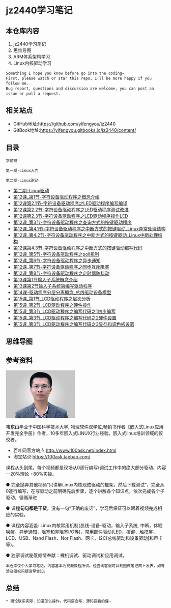 # jz2440学习笔记

## 本仓库内容

1. jz2440学习笔记
2. 思维导图
3. ARM体系架构学习
4. Linux内核驱动学习

```
Something I hope you know before go into the coding~
First, please watch or star this repo, I'll be more happy if you follow me.
Bug report, questions and discussion are welcome, you can post an issue or pull a request.
```

## 相关站点

* GitHub地址:<https://github.com/yifengyou/jz2440>
* GitBook地址:<https://yifengyou.gitbooks.io/jz2440/content/>


## 目录

```
学前班
```

```
第一期-Linux入门
```



```
第二期-Linux驱动
```
* [第二期-Linux驱动](docs/第二期-Linux驱动/第二期-Linux驱动.md)
* [第12课_第1节-字符设备驱动程序之概念介绍](docs/第二期-Linux驱动/第12课_第1节-字符设备驱动程序之概念介绍.md)
* [第12课第2.1节-字符设备驱动程序之LED驱动程序编写编译](docs/第二期-Linux驱动/第12课_第2.1节-字符设备驱动程序之LED驱动程序_编写编译.md)
* [第12课第2.2节-字符设备驱动程序之LED驱动程序测试改进](docs/第二期-Linux驱动/第12课_第2.2节-字符设备驱动程序之LED驱动程序_测试改进.md)
* [第12课第2.3节-字符设备驱动程序之LED驱动程序操作LED](docs/第二期-Linux驱动/第12课_第2.3节-字符设备驱动程序之LED驱动程序_操作LED.md)
* [第12课_第3节-字符设备驱动程序之查询方式的按键驱动程序](docs/第二期-Linux驱动/第12课_第3节-字符设备驱动程序之查询方式的按键驱动程序.md)
* [第12课_第4.1节-字符设备驱动程序之中断方式的按键驱动_Linux异常处理结构](docs/第二期-Linux驱动/第12课_第4.1节-字符设备驱动程序之中断方式的按键驱动_Linux异常处理结构.md)
* [第12课_第4.2节-字符设备驱动程序之中断方式的按键驱动_Linux中断处理结构](docs/第二期-Linux驱动/第12课_第4.2节-字符设备驱动程序之中断方式的按键驱动_Linux中断处理结构.md)
* [第12课第4.3节-字符设备驱动程序之中断方式的按键驱动编写代码](docs/第二期-Linux驱动/第12课_第4.3节-字符设备驱动程序之中断方式的按键驱动_编写代码.md)
* [第12课_第5节-字符设备驱动程序之poll机制](docs/第二期-Linux驱动/第12课_第5节-字符设备驱动程序之poll机制.md)
* [第12课_第6节-字符设备驱动程序之异步通知](docs/第二期-Linux驱动/第12课_第6节-字符设备驱动程序之异步通知.md)
* [第12课_第7节-字符设备驱动程序之同步互斥阻塞](docs/第二期-Linux驱动/第12课_第7节-字符设备驱动程序之同步互斥阻塞.md)
* [第12课_第8节-字符设备驱动程序之定时器防抖动](docs/第二期-Linux驱动/第12课_第8节-字符设备驱动程序之定时器防抖动.md)
* [第13课第1节输入子系统概念介绍](docs/第二期-Linux驱动/第13课_第1节_输入子系统概念介绍.md)
* [第13课第2节输入子系统第编写驱动程序](docs/第二期-Linux驱动/第13课_第2节_输入子系统第编写驱动程序.md)
* [第14课-驱动程序分层分离概念_总线驱动设备模型](docs/第二期-Linux驱动/第14课-驱动程序分层分离概念_总线驱动设备模型.md)
* [第15课_第1节_LCD驱动程序之层次分析](docs/第二期-Linux驱动/第15课_第1节_LCD驱动程序之层次分析.md)
* [第15课_第2节_LCD驱动程序之硬件操作](docs/第二期-Linux驱动/第15课_第2节_LCD驱动程序之硬件操作.md)
* [第15课_第3节_LCD驱动程序之编写代码之1初步编写](docs/第二期-Linux驱动/第15课_第3节_LCD驱动程序之编写代码之1初步编写.md)
* [第15课_第3节_LCD驱动程序之编写代码之2硬件设置](docs/第二期-Linux驱动/第15课_第3节_LCD驱动程序之编写代码之2硬件设置.md)
* [第15课_第3节_LCD驱动程序之编写代码之3显存和调色板设置](docs/第二期-Linux驱动/第15课_第3节_LCD驱动程序之编写代码之3显存和调色板设置.md)

## 思维导图


## 参考资料

![1535206181049.png](image/1535206181049.png)

**韦东山**毕业于中国科学技术大学, 物理软件双学位,畅销书作者《嵌入式Linux应用开发完全手册》作者，10多年嵌入式LINUX行业经验。嵌入式linux培训领域的佼佼者。

* 百叶网官方站点:<http://www.100ask.net/index.html>
* 淘宝站点:<https://100ask.taobao.com/>

课程从头到尾，每个视频都是现场从0逐行编写/调试工作中的绝大部分驱动，内容—20%理论 +80%实操。

● 完全抛弃其他视频“只讲解Linux内核现成驱动的框架，然后下载测试”，完全从0逐行编写，在写驱动之前明确先后步骤，逐个讲解各个知识点，依次完成各个子驱动，循循渐进

● 课程**句句都是干货**，没有一句“正确的废话”，学习后保证可以跟着视频完成相应的实验。

● 课程内容涵盖: Linux内核常用机制(总线-设备-驱动，输入子系统, 中断，休眠唤醒，异步通知，阻塞和非阻塞I/O等)，常用部件驱动(LED、按键、触摸屏、LCD、USB、Nand Flash、Nor Flash、网卡、I2C[总线驱动和设备驱动]和声卡等)。

● 独家调试秘笈倾情奉献：裸机调试、驱动调试和应用调试。

```
本仓库仅个人学习笔记，内容基本为视频教程所讲。经咨询客服可以截图做笔记网上发表，如有涉及侵权问题请早告知。
```

## 总结

```
* 理论联系实际，知道怎么操作，代码要会写，源码要看的懂~
```
